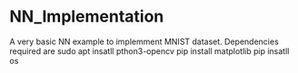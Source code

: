 # NN_Implementation

A very basic NN example to implemment MNIST dataset.
Dependencies required are 
sudo apt insatll pthon3-opencv
pip install matplotlib
pip insatll os
